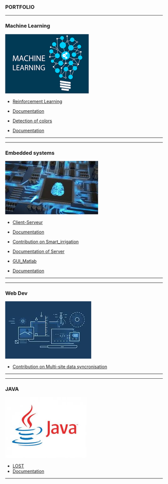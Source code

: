 ### PORTFOLIO
---

### Machine Learning
<img src="images/machine.png?raw=true"/>

- [Reinforcement Learning](https://github.com/Ardouz11/Reinforcement_learning)
- [Documentation](https://github.com/Ardouz11/Reinforcement_learning/blob/master/Rapport-Reinforcement-Learning%20.pdf)

- [Detection of colors ](https://github.com/Ardouz11/detection_color)
- [Documentation](https://github.com/Ardouz11/detection_color/wiki)

---
---

### Embedded systems
<img src="images/embedded.jpeg?raw=true"/>

- [Client-Serveur](https://github.com/Ardouz11/Client-Serveur)
- [Documentation](https://github.com/Ardouz11/Client-Serveur/blob/master/rapport.pdf)

- [Contribution on Smart_irrigation](https://github.com/Ardouz11/Smart_irrigation)
- [Documentation of Server](https://github.com/Ardouz11/Smart_irrigation/blob/master/Projet/Documentation/SmartIrrigation_SPRINGBOOT_Doc.pdf)

- [GUI_Matlab](https://github.com/Ardouz11/GUI_Matlab)
- [Documentation](https://github.com/Ardouz11/GUI_Matlab/blob/master/Rapport.pdf)

---
---

### Web Dev
<img src="images/web.jpeg?raw=true"/>

- [Contribution on Multi-site data syncronisation ](https://github.com/oksyassine/YARLOMIA)

---
---

### JAVA 
<img src="images/java.jpeg?raw=true"/>

- [LOST](https://github.com/Ardouz11/JAVA_2D_GAME_LOST)
- [Documentation](https://github.com/Ardouz11/JAVA_2D_GAME_LOST/blob/master/Documentation/Lost.pdf)


---

<!-- Remove above link if you don't want to attibute -->
